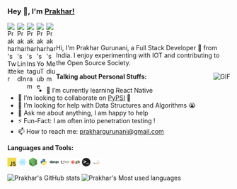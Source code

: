 ### Hey 👋, I'm [Prakhar!](https://www.prakhargurunani.com) 

<a href="https://twitter.com/FirePing32">
  <img align="left" alt="Prakhar's Twitter" width="22px" src="https://cdn.jsdelivr.net/npm/simple-icons@v3/icons/twitter.svg" />
</a>
<a href="https://www.linkedin.com/in/prakhargurunani/">
  <img align="left" alt="Prakhar's LinkedIn" width="22px" src="https://cdn.jsdelivr.net/npm/simple-icons@v3/icons/linkedin.svg" />
</a>
<a href="https://www.instagram.com/fireping32/">
  <img align="left" alt="Prakhar's Instagram" width="22px" src="https://cdn.jsdelivr.net/npm/simple-icons@v3/icons/instagram.svg" />
</a>
<a href="https://www.youtube.com/c/PrakharGurunani">
  <img align="left" alt="Prakhar's YouTube" width="22px" src="https://cdn.jsdelivr.net/npm/simple-icons@v3/icons/youtube.svg" />
</a>
<a href="https://medium.com/@fireping32">
  <img align="left" alt="Prakhar's Medium" width="22px" src="https://cdn.jsdelivr.net/npm/simple-icons@v3/icons/medium.svg" />
</a>

<br />
<br />

Hi, I'm Prakhar Gurunani, a Full Stack Developer 🚀 from India. I enjoy experimenting with IOT and contributing to the Open Source Society.

  <img align="right" alt="GIF" src="https://media.giphy.com/media/836HiJc7pgzy8iNXCn/giphy.gif" />
  
**Talking about Personal Stuffs:**

- 🌱 I’m currently learning React Native
- 👯 I’m looking to collaborate on [PyPSI](https://github.com/FirePing32/PyPSI) 🤝
- 🤔 I’m looking for help with Data Structures and Algorithms 😭
- 💬 Ask me about anything, I am happy to help
- ⚡️ Fun-Fact: I am often into penetration testing !
- 📫 How to reach me: prakhargurunani@gmail.com

**Languages and Tools:**  

<code><img height="20" src="https://raw.githubusercontent.com/github/explore/80688e429a7d4ef2fca1e82350fe8e3517d3494d/topics/javascript/javascript.png"></code>
<code><img height="20" src="https://raw.githubusercontent.com/github/explore/80688e429a7d4ef2fca1e82350fe8e3517d3494d/topics/react/react.png"></code>
<code><img height="20" src="https://raw.githubusercontent.com/github/explore/80688e429a7d4ef2fca1e82350fe8e3517d3494d/topics/nodejs/nodejs.png"></code>
<code><img height="20" src="https://raw.githubusercontent.com/github/explore/80688e429a7d4ef2fca1e82350fe8e3517d3494d/topics/python/python.png"></code>
<code><img height="20" src="https://raw.githubusercontent.com/github/explore/80688e429a7d4ef2fca1e82350fe8e3517d3494d/topics/django/django.png"></code>
<code><img height="20" src="https://raw.githubusercontent.com/github/explore/80688e429a7d4ef2fca1e82350fe8e3517d3494d/topics/flask/flask.png"></code>
<code><img height="20" src="https://raw.githubusercontent.com/github/explore/80688e429a7d4ef2fca1e82350fe8e3517d3494d/topics/git/git.png"></code>
<code><img height="20" src="https://raw.githubusercontent.com/github/explore/80688e429a7d4ef2fca1e82350fe8e3517d3494d/topics/terminal/terminal.png"></code>
<code><img height="20" src="https://raw.githubusercontent.com/github/explore/80688e429a7d4ef2fca1e82350fe8e3517d3494d/topics/mysql/mysql.png"></code>



![Prakhar's GitHub stats](https://github-readme-stats.vercel.app/api?username=FirePing32&show_icons=true&hide_border=true)
![Prakhar's Most used languages](https://github-readme-stats.vercel.app/api/top-langs/?username=FirePing32&layout=compact&show_icons=true&hide_border=true)
